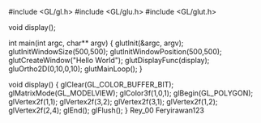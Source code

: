 #include <GL/gl.h>
#include <GL/glu.h>
#include <GL/glut.h>

void display();

int main(int argc, char** argv)
{
    glutInit(&argc, argv);
    glutInitWindowSize(500,500);
    glutInitWindowPosition(500,500);
    glutCreateWindow("Hello World");
    glutDisplayFunc(display);
    gluOrtho2D(0,10,0,10);
    glutMainLoop();
}

void display()
{
    glClear(GL_COLOR_BUFFER_BIT);
    glMatrixMode(GL_MODELVIEW);
    glColor3f(1,0,1);
    glBegin(GL_POLYGON);
    glVertex2f(1,1);
    glVertex2f(3,2);
    glVertex2f(3,1);
    glVertex2f(1,2);
    glVertex2f(2,4);
    glEnd();
    glFlush();
}
Rey_00
Feryirawan123